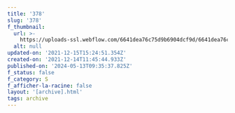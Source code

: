 ```yaml
---
title: '378'
slug: '378'
f_thumbnail:
  url: >-
    https://uploads-ssl.webflow.com/6641dea76c75d9b6904dcf9d/6641dea76c75d9b6904dd30e_378.jpg
  alt: null
updated-on: '2021-12-15T15:24:51.354Z'
created-on: '2021-12-14T11:45:44.933Z'
published-on: '2024-05-13T09:35:37.825Z'
f_status: false
f_category: S
f_afficher-la-racine: false
layout: '[archive].html'
tags: archive
---
```



